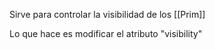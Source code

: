 Sirve para controlar la visibilidad de los [[Prim]]

Lo que hace es modificar el atributo "visibility"